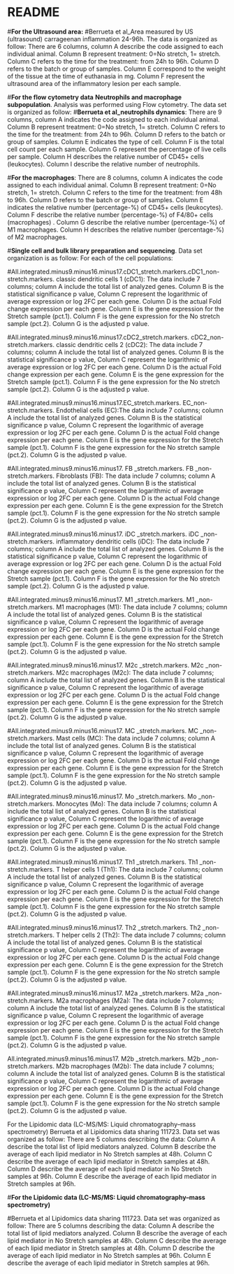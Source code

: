 # README
#**For the Ultrasound area:**
#Berrueta et al_Area measured by US (ultrasound) carrageenan inflammation 24-96h. The data is organized as follow: There are 6 columns, column A describe the code assigned to each individual animal. Column B represent treatment: 0=No stretch, 1= stretch. Column C refers to the time for the treatment: from 24h to 96h. Column D refers to the batch or group of samples.  Column E correspond to the weight of the tissue at the time of euthanasia in mg. Column F  represent the ultrasound area of the inflammatory lesion per each sample.

#**For the flow cytometry data**
**Neutrophils and macrophage subpopulation**. Analysis was performed using Flow cytometry. The data set is organized as follow:
#**Berrueta et al_neutrophils dynamics**: There are 9 columns, column A indicates the code assigned to each individual animal. Column B represent treatment: 0=No stretch, 1= stretch. Column C refers to the time for the treatment: from 24h to 96h. Column D refers to the batch or group of samples. Column E indicates the type of cell. Column F is the total cell count per each sample. Column G represent the percentage of live cells per sample. Column H describes the relative number of CD45+ cells (leukocytes). Column I describe the relative number of neutrophils. 


#**For the macrophages**: There are 8 columns, column A indicates the code assigned to each individual animal. Column B represent treatment: 0=No stretch, 1= stretch. Column C refers to the time for the treatment: from 48h to 96h. Column D refers to the batch or group of samples. Column E indicates the relative number (percentage-%)    of CD45+ cells (leukocytes). Column F describe the relative number (percentage-%)  of F4/80+ cells (macrophages) . Column G describe the relative number (percentage-%)  of M1 macrophages. Column H describes the relative number (percentage-%)  of M2 macrophages.

#**Single cell and bulk library preparation and sequencing**. Data set organization is as follow: For each of the cell populations: 

#All.integrated.minus9.minus16.minus17.cDC1_stretch.markers.cDC1_non-stretch.markers. classic dendritic cells 1 (cDC1): The data include 7 columns; column A include the total list of analyzed genes. Column B is the statistical significance p value, Column C represent the logarithmic of average expression or  log 2FC  per each gene. Column  D is the actual Fold change expression per each gene. Column E is the gene expression for the Stretch sample (pct.1). Column F is the gene expression for the No stretch sample (pct.2). Column G is the adjusted p value.

#All.integrated.minus9.minus16.minus17.cDC2_stretch.markers. cDC2_non-stretch.markers. classic dendritic cells 2 (cDC2):  The data include 7 columns; column A include the total list of analyzed genes. Column B is the statistical significance p value, Column C represent the logarithmic of average expression or  log 2FC  per each gene. Column  D is the actual Fold change expression per each gene. Column E is the gene expression for the Stretch sample (pct.1). Column F is the gene expression for the No stretch sample (pct.2). Column G is the adjusted p value.

#All.integrated.minus9.minus16.minus17.EC_stretch.markers. EC_non-stretch.markers. Endothelial cells (EC):The data include 7 columns; column A include the total list of analyzed genes. Column B is the statistical significance p value, Column C represent the logarithmic of average expression or  log 2FC  per each gene. Column  D is the actual Fold change expression per each gene. Column E is the gene expression for the Stretch sample (pct.1). Column F is the gene expression for the No stretch sample (pct.2). Column G is the adjusted p value.

#All.integrated.minus9.minus16.minus17. FB _stretch.markers. FB _non-stretch.markers. Fibroblasts (FB): The data include 7 columns; column A include the total list of analyzed genes. Column B is the statistical significance p value, Column C represent the logarithmic of average expression or  log 2FC  per each gene. Column  D is the actual Fold change expression per each gene. Column E is the gene expression for the Stretch sample (pct.1). Column F is the gene expression for the No stretch sample (pct.2). Column G is the adjusted p value.

#All.integrated.minus9.minus16.minus17. iDC _stretch.markers. iDC _non-stretch.markers. inflammatory dendritic cells (iDC): The data include 7 columns; column A include the total list of analyzed genes. Column B is the statistical significance p value, Column C represent the logarithmic of average expression or  log 2FC  per each gene. Column  D is the actual Fold change expression per each gene. Column E is the gene expression for the Stretch sample (pct.1). Column F is the gene expression for the No stretch sample (pct.2). Column G is the adjusted p value.

#All.integrated.minus9.minus16.minus17. M1 _stretch.markers. M1 _non-stretch.markers. M1 macrophages (M1): The data include 7 columns; column A include the total list of analyzed genes. Column B is the statistical significance p value, Column C represent the logarithmic of average expression or  log 2FC  per each gene. Column  D is the actual Fold change expression per each gene. Column E is the gene expression for the Stretch sample (pct.1). Column F is the gene expression for the No stretch sample (pct.2). Column G is the adjusted p value.

#All.integrated.minus9.minus16.minus17. M2c _stretch.markers. M2c _non-stretch.markers.  M2c macrophages (M2c): The data include 7 columns; column A include the total list of analyzed genes. Column B is the statistical significance p value, Column C represent the logarithmic of average expression or  log 2FC  per each gene. Column  D is the actual Fold change expression per each gene. Column E is the gene expression for the Stretch sample (pct.1). Column F is the gene expression for the No stretch sample (pct.2). Column G is the adjusted p value.

#All.integrated.minus9.minus16.minus17. MC _stretch.markers. MC _non-stretch.markers. Mast cells (MC): The data include 7 columns; column A include the total list of analyzed genes. Column B is the statistical significance p value, Column C represent the logarithmic of average expression or  log 2FC  per each gene. Column  D is the actual Fold change expression per each gene. Column E is the gene expression for the Stretch sample (pct.1). Column F is the gene expression for the No stretch sample (pct.2). Column G is the adjusted p value.

#All.integrated.minus9.minus16.minus17. Mo _stretch.markers. Mo _non-stretch.markers. Monocytes (Mo): The data include 7 columns; column A include the total list of analyzed genes. Column B is the statistical significance p value, Column C represent the logarithmic of average expression or  log 2FC  per each gene. Column  D is the actual Fold change expression per each gene. Column E is the gene expression for the Stretch sample (pct.1). Column F is the gene expression for the No stretch sample (pct.2). Column G is the adjusted p value.

#All.integrated.minus9.minus16.minus17. Th1 _stretch.markers. Th1 _non-stretch.markers.  T helper cells 1 (Th1): The data include 7 columns; column A include the total list of analyzed genes. Column B is the statistical significance p value, Column C represent the logarithmic of average expression or  log 2FC  per each gene. Column  D is the actual Fold change expression per each gene. Column E is the gene expression for the Stretch sample (pct.1). Column F is the gene expression for the No stretch sample (pct.2). Column G is the adjusted p value.

#All.integrated.minus9.minus16.minus17. Th2 _stretch.markers. Th2 _non-stretch.markers. T helper cells 2 (Th2): The data include 7 columns; column A include the total list of analyzed genes. Column B is the statistical significance p value, Column C represent the logarithmic of average expression or  log 2FC  per each gene. Column  D is the actual Fold change expression per each gene. Column E is the gene expression for the Stretch sample (pct.1). Column F is the gene expression for the No stretch sample (pct.2). Column G is the adjusted p value.

#All.integrated.minus9.minus16.minus17. M2a _stretch.markers. M2a _non-stretch.markers. M2a macrophages (M2a): The data include 7 columns; column A include the total list of analyzed genes. Column B is the statistical significance p value, Column C represent the logarithmic of average expression or  log 2FC  per each gene. Column  D is the actual Fold change expression per each gene. Column E is the gene expression for the Stretch sample (pct.1). Column F is the gene expression for the No stretch sample (pct.2). Column G is the adjusted p value.

All.integrated.minus9.minus16.minus17. M2b _stretch.markers. M2b _non-stretch.markers. M2b macrophages (M2b):  The data include 7 columns; column A include the total list of analyzed genes. Column B is the statistical significance p value, Column C represent the logarithmic of average expression or  log 2FC  per each gene. Column  D is the actual Fold change expression per each gene. Column E is the gene expression for the Stretch sample (pct.1). Column F is the gene expression for the No stretch sample (pct.2). Column G is the adjusted p value.

For the Lipidomic data (LC-MS/MS: Liquid chromatography–mass spectrometry)
Berrueta et al Lipidomics data sharing 111723.  Data set was organized as follow: There are 5 columns describing the data: Column A describe the total  list of lipid mediators analyzed. Column B describe the average of each lipid mediator in No Stretch samples at 48h. Column C describe the average of each lipid mediator in  Stretch samples at 48h. Column D describe the average of each lipid mediator in No Stretch samples at 96h. Column E describe the average of each lipid mediator in  Stretch samples at 96h.

#**For the Lipidomic data (LC-MS/MS: Liquid chromatography–mass spectrometry)**

#Berrueta et al Lipidomics data sharing 111723.  Data set was organized as follow: There are 5 columns describing the data: Column A describe the total  list of lipid mediators analyzed. Column B describe the average of each lipid mediator in No Stretch samples at 48h. Column C describe the average of each lipid mediator in  Stretch samples at 48h. Column D describe the average of each lipid mediator in No Stretch samples at 96h. Column E describe the average of each lipid mediator in  Stretch samples at 96h.




